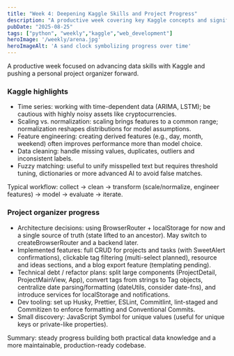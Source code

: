 ```yaml
---
title: "Week 4: Deepening Kaggle Skills and Project Progress"
description: "A productive week covering key Kaggle concepts and significant progress on a personal project organizer."
pubDate: "2025-08-25"
tags: ["python", "weekly","kaggle","web_development"]
heroImage: '/weekly/arena.jpg'
heroImageAlt: 'A sand clock symbolizing progress over time'
---
```


A productive week focused on advancing data skills with Kaggle and pushing a personal project organizer forward.

### Kaggle highlights
- Time series: working with time-dependent data (ARIMA, LSTM); be cautious with highly noisy assets like cryptocurrencies.  
- Scaling vs. normalization: scaling brings features to a common range; normalization reshapes distributions for model assumptions.  
- Feature engineering: creating derived features (e.g., day, month, weekend) often improves performance more than model choice.  
- Data cleaning: handle missing values, duplicates, outliers and inconsistent labels.  
- Fuzzy matching: useful to unify misspelled text but requires threshold tuning, dictionaries or more advanced AI to avoid false matches.  

Typical workflow: collect → clean → transform (scale/normalize, engineer features) → model → evaluate → iterate.

### Project organizer progress
- Architecture decisions: using BrowserRouter + localStorage for now and a single source of truth (state lifted to an ancestor). May switch to createBrowserRouter and a backend later.  
- Implemented features: full CRUD for projects and tasks (with SweetAlert confirmations), clickable tag filtering (multi-select planned), resource and ideas sections, and a blog export feature (templating pending).  
- Technical debt / refactor plans: split large components (ProjectDetail, ProjectMainView, App), convert tags from strings to Tag objects, centralize date parsing/formatting (dateUtils, consider date-fns), and introduce services for localStorage and notifications.  
- Dev tooling: set up Husky, Prettier, ESLint, Commitlint, lint-staged and Commitizen to enforce formatting and Conventional Commits.  
- Small discovery: JavaScript Symbol for unique values (useful for unique keys or private-like properties).

Summary: steady progress building both practical data knowledge and a more maintainable, production-ready codebase.
